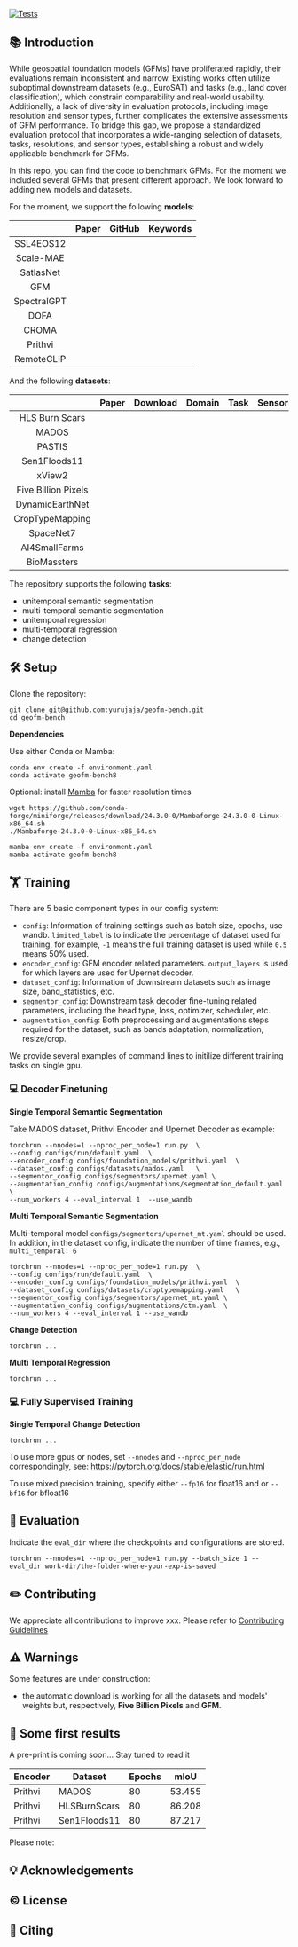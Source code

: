 [![Tests](https://github.com/yurujaja/geofm-bench/actions/workflows/python-test.yml/badge.svg)](https://github.com/yurujaja/geofm-bench/actions/workflows/python-test.yml)

## 📚 Introduction

While geospatial foundation models (GFMs) have proliferated rapidly, their evaluations remain inconsistent and narrow. Existing works often utilize suboptimal downstream datasets (e.g., EuroSAT) and tasks (e.g., land cover classification), which constrain comparability and real-world usability. Additionally, a lack of diversity in evaluation protocols, including image resolution and sensor types, further complicates the extensive assessments of GFM performance. To bridge this gap, we propose a standardized evaluation protocol that incorporates a wide-ranging selection of datasets, tasks, resolutions, and sensor types, establishing a robust and widely applicable benchmark for GFMs.

In this repo, you can find the code to benchmark GFMs. For the moment we included several GFMs that present different approach. We look forward to adding new models and datasets.

For the moment, we support the following **models**:

|             | Paper | GitHub | Keywords |
|:-----------:|:-----:|:------:|:--------:|
|  SSL4EOS12  |       |        |          |
|  Scale-MAE  |       |        |          |
|  SatlasNet  |       |        |          |
|     GFM     |       |        |          |
| SpectralGPT |       |        |          |
|     DOFA    |       |        |          |
|    CROMA    |       |        |          |
|   Prithvi   |       |        |          |
|  RemoteCLIP |       |        |          |

And the following **datasets**:

|                     | Paper | Download | Domain | Task | Sensors | Location |
|:-------------------:|:-----:|:--------:|:------:|:----:|---------|----------|
|    HLS Burn Scars   |       |          |        |      |         |          |
|        MADOS        |       |          |        |      |         |          |
|        PASTIS       |       |          |        |      |         |          |
|     Sen1Floods11    |       |          |        |      |         |          |
|        xView2       |       |          |        |      |         |          |
| Five Billion Pixels |       |          |        |      |         |          |
|   DynamicEarthNet   |       |          |        |      |         |          |
|   CropTypeMapping   |       |          |        |      |         |          |
|      SpaceNet7      |       |          |        |      |         |          |
|    AI4SmallFarms    |       |          |        |      |         |          |
|     BioMassters     |       |          |        |      |         |          |
  
The repository supports the following **tasks**:
 - unitemporal semantic segmentation
 - multi-temporal semantic segmentation
 - unitemporal regression
 - multi-temporal regression
 - change detection

## 🛠️ Setup
Clone the repository:
```
git clone git@github.com:yurujaja/geofm-bench.git
cd geofm-bench
```

**Dependencies**

Use either Conda or Mamba:
```
conda env create -f environment.yaml
conda activate geofm-bench8
```

Optional: install [Mamba](https://github.com/conda-forge/miniforge/releases/) for faster resolution times
```
wget https://github.com/conda-forge/miniforge/releases/download/24.3.0-0/Mambaforge-24.3.0-0-Linux-x86_64.sh
./Mambaforge-24.3.0-0-Linux-x86_64.sh

mamba env create -f environment.yaml
mamba activate geofm-bench8
```

## 🏋️ Training
There are 5 basic component types in our config system:
- `config`: Information of training settings such as batch size, epochs, use wandb. `limited_label` is to indicate the percentage of dataset used for training, for example, `-1` means the full training dataset is used while `0.5` means 50% used. 
- `encoder_config`: GFM encoder related parameters. `output_layers` is used for which layers are used for Upernet decoder. 
- `dataset_config`: Information of downstream datasets such as image size, band_statistics, etc. 
- `segmentor_config`: Downstream task decoder fine-tuning related parameters, including the head type, loss, optimizer, scheduler, etc.
- `augmentation_config`: Both preprocessing and augmentations steps required for the dataset, such as bands adaptation, normalization, resize/crop.

We provide several examples of command lines to initilize different training tasks on single gpu.
### 💻 Decoder Finetuning
**Single Temporal Semantic Segmentation** 

Take MADOS dataset, Prithvi Encoder and Upernet Decoder as example:
```
torchrun --nnodes=1 --nproc_per_node=1 run.py  \
--config configs/run/default.yaml  \
--encoder_config configs/foundation_models/prithvi.yaml  \
--dataset_config configs/datasets/mados.yaml   \
--segmentor_config configs/segmentors/upernet.yaml \
--augmentation_config configs/augmentations/segmentation_default.yaml  \
--num_workers 4 --eval_interval 1  --use_wandb
```

**Multi Temporal Semantic Segmentation**

Multi-temporal model `configs/segmentors/upernet_mt.yaml` should be used. In addition, in the dataset config, indicate the number of time frames, e.g., `multi_temporal: 6`
```
torchrun --nnodes=1 --nproc_per_node=1 run.py  \
--config configs/run/default.yaml  \
--encoder_config configs/foundation_models/prithvi.yaml  \
--dataset_config configs/datasets/croptypemapping.yaml   \
--segmentor_config configs/segmentors/upernet_mt.yaml \
--augmentation_config configs/augmentations/ctm.yaml  \
--num_workers 4 --eval_interval 1 --use_wandb
```

**Change Detection** 
```
torchrun ...
```

**Multi Temporal Regression** 
```
torchrun ...
```

### 💻 Fully Supervised Training
**Single Temporal Change Detection** 
```
torchrun ...
```

To use more gpus or nodes, set `--nnodes` and `--nproc_per_node` correspondingly, see:
https://pytorch.org/docs/stable/elastic/run.html

To use mixed precision training, specify either `--fp16` for float16 and or `--bf16` for bfloat16

## 🏃 Evaluation 
Indicate the `eval_dir` where the checkpoints and configurations are stored.
```
torchrun --nnodes=1 --nproc_per_node=1 run.py --batch_size 1 --eval_dir work-dir/the-folder-where-your-exp-is-saved
```

## ✏️ Contributing
We appreciate all contributions to improve xxx. Please refer to [Contributing Guidelines](.github/CONTRIBUTING.md)

## ⚠️ Warnings

Some features are under construction:
 - the automatic download is working for all the datasets and models' weights but, respectively, **Five Billion Pixels** and **GFM**.


## 🧮 Some first results

A pre-print is coming soon... Stay tuned to read it

| Encoder | Dataset      | Epochs | mIoU   |
|---------|--------------|--------|--------|
| Prithvi | MADOS        | 80     | 53.455 |
| Prithvi | HLSBurnScars | 80     | 86.208 |
| Prithvi | Sen1Floods11 | 80     | 87.217 |

Please note: 

## 💡 Acknowledgements

##  ©️ License

## 📝 Citing
